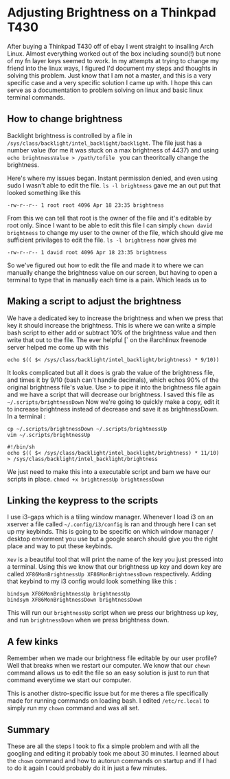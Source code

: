 # Adjusting Brightness on a Thinkpad T430

After buying a Thinkpad T430 off of ebay I went straight to insalling Arch Linux. Almost everything worked out of the box including sound(!) but none of my fn layer keys seemed to work. In my attempts at trying to change my friend into the linux ways, I figured I'd document my steps and thoughts in solving this problem. Just know that I am not a master, and this is a very specific case and a very specific solution I came up with. I hope this can serve as a documentation to problem solving on linux and basic linux terminal commands.

## How to change brightness

Backlight brightness is controlled by a file in ```/sys/class/backlight/intel_backlight/backlight```. The file just has a number value (for me it was stuck on a max brightness of 4437) and using ```echo brightnessValue > /path/tofile ```  you can theoritcally change the brightness. 

Here's where my issues began. Instant permission denied, and even using sudo I wasn't able to edit the file. ```ls -l brightness``` gave me an out put that looked something like this 
```
-rw-r--r-- 1 root root 4096 Apr 18 23:35 brightness
```
From this we can tell that root is the owner of the file and it's editable by root only. Since I want to be able to edit this file I can simply ```chown david brightness``` to change my user to the owner of the file, which should give me sufficient privilages to edit the file. ```ls -l brightness``` now gives me 
```
-rw-r--r-- 1 david root 4096 Apr 18 23:35 brightness
```

So we've figured out how to edit the file and made it to where we can manually change the brightness value on our screen, but having to open a terminal to type that in manually each time is a pain. Which leads us to

## Making a script to adjust the brightness

We have a dedicated key to increase the brightness and when we press that key it should increase the brightness. This is where we can write a simple bash script to either add or subtract 10% of the brightness value and then write that out to the file. The ever helpful [` on the #archlinux freenode server helped me come up with this
```
echo $(( $< /sys/class/backlight/intel_backlight/brightness) * 9/10))
```
It looks complicated but all it does is grab the value of the brightness file, and times it by 9/10 (bash can't handle decimals), which echos 90% of the original brightness file's value. Use > to pipe it into the brightness file again and we have a script that will decrease our brightness. I saved this file as ```~/.scripts/brightnessDown```
Now we're going to quickly make a copy, edit it to increase brightness instead of decrease and save it as brightnessDown. In a terminal : 
```
cp ~/.scripts/brightnessDown ~/.scripts/brightnessUp
vim ~/.scripts/brightnessUp

#!/bin/sh
echo $(( $< /sys/class/backlight/intel_backlight/brightness) * 11/10) > /sys/class/backlight/intel_backlight/brightness
```

We just need to make this into a executable script and bam we have our scripts in place.
```chmod +x brightnessUp brightnessDown```

## Linking the keypress to the scripts

I use i3-gaps which is a tiling window manager. Whenever I load i3 on an xserver a file called ```~/.config/i3/config``` is ran and through here I can set up my keybinds. This is going to be specific on which window manager / desktop enviorment you use but a google search should give you the right place and way to put these keybinds.

```Xev``` is a beautiful tool that will print the name of the key you just pressed into a terminal. Using this we know that our brightness up key and down key are called ```XF86MonBrightnessUp XF86MonBrightnessDown``` respectively. 
Adding that keybind to my i3 config would look something like this :
```
bindsym XF86MonBrightnessUp brightnessUp
bindsym XF86MonBrightnessDown brightnessDown
```
This will run our ```brightnessUp``` script when we press our brightness up key, and run ```brightnessDown``` when we press brightness down. 

## A few kinks

Remember when we made our brightness file editable by our user profile? Well that breaks when we restart our computer.  We know that our ```chown``` command allows us to edit the file so an easy solution is just to run that command everytime we start our computer. 

This is another distro-specific issue but for me theres a file specifically made for running commands on loading bash. I edited ```/etc/rc.local``` to simply run my ```chown``` command and was all set. 

## Summary 

These are all the steps I took to fix a simple problem and with all the googling and editing it probably took me about 30 minutes. I learned about the ```chown``` command and how to autorun commands on startup and if I had to do it again I could probably do it in just a few minutes. 

